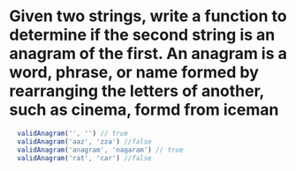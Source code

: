 # Given two strings, write a function to determine if the second string is an anagram of the first. An anagram is a word, phrase, or name formed by rearranging the letters of another, such as cinema, formd from iceman


```javascript 
  validAnagram('', '') // true
  validAnagram('aaz', 'zza') //false
  validAnagram('anagram', 'nagaram') // true
  validAnagram('rat', 'car') //false
```